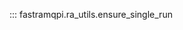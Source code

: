 <!--
SPDX-FileCopyrightText: 2023 Magenta ApS <https://magenta.dk>
SPDX-License-Identifier: MPL-2.0
-->

::: fastramqpi.ra_utils.ensure_single_run